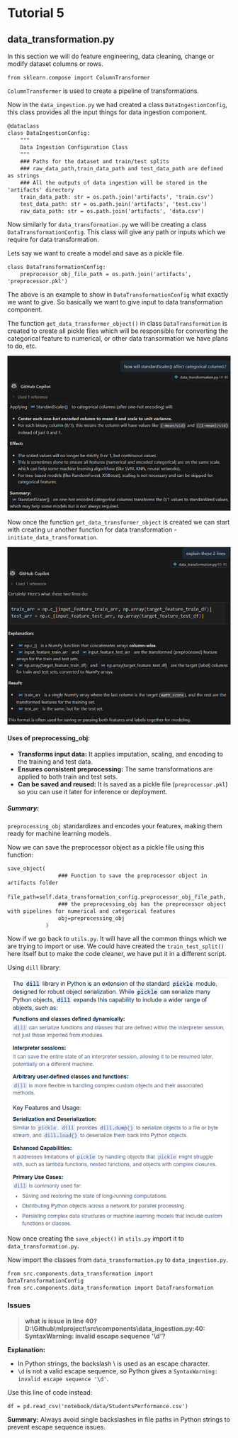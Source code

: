 # Tutorial 5

## __data_transformation.py__

In this section we will do feature engineering, data cleaning, change or modify dataset columns or rows. 

```
from sklearn.compose import ColumnTransformer

```

`ColumnTransformer` is used to create a pipeline of transformations.

Now in the `data_ingestion.py` we had created a class `DataIngestionConfig`, this class provides all the input things for data ingestion component. 

```
@dataclass
class DataIngestionConfig:
    """
    Data Ingestion Configuration Class
    """
    ### Paths for the dataset and train/test splits
    ### raw_data_path,train_data_path and test_data_path are defined as strings
    ### All the outputs of data ingestion will be stored in the 'artifacts' directory
    train_data_path: str = os.path.join('artifacts', 'train.csv')
    test_data_path: str = os.path.join('artifacts', 'test.csv')
    raw_data_path: str = os.path.join('artifacts', 'data.csv')
```

Now similarly for `data_transformation.py` we will be creating a class `DataTransformationConfig`. This class will give any path or inputs which we require for data transformation.

Lets say we want to create a model and save as a pickle file.

```
class DataTransformationConfig:
    preprocessor_obj_file_path = os.path.join('artifacts', 'preprocessor.pkl')
```

The above is an example to show in `DataTransformationConfig` what exactly we want to give. So basically we want to give input to data transformation component.

The function `get_data_transformer_object()` in class `DataTransformation` is created to create all pickle files which will be responsible for converting the categorical feature to numerical, or other data transormation we have plans to do, etc.

![](images/5.png)

Now once the function `get_data_transformer_object` is created we can start with creating ur another function for data transformation - `initiate_data_transformation`.


![](images/6.png)

#### Uses of preprocessing_obj:

- __Transforms input data:__ It applies imputation, scaling, and encoding to the training and test data.
- __Ensures consistent preprocessing:__ The same transformations are applied to both train and test sets.
- __Can be saved and reused:__ It is saved as a pickle file (`preprocessor.pkl`) so you can use it later for inference or deployment.

##### Summary:
`preprocessing_obj` standardizes and encodes your features, making them ready for machine learning models.



Now we can save the preprocessor object as a pickle file using this function:

```
save_object(
                ### Function to save the preprocessor object in artifacts folder
                file_path=self.data_transformation_config.preprocessor_obj_file_path,
                ### the preprocessing_obj has the preprocessor object with pipelines for numerical and categorical features
                obj=preprocessing_obj
            )
```

Now if we go back to `utils.py`. It will have all the common things which we are trying to import or use. We could have created the `train_test_split()` here itself but to make the code cleaner, we have put it in a different script.

Using `dill` library:

![](images/7.png)

Now once creating the `save_object()` in `utils.py` import it to `data_transformation.py`.

Now import the classes from `data_transformation.py` to `data_ingestion.py`.

```
from src.components.data_transformation import DataTransformationConfig
from src.components.data_transformation import DataTransformation
```

### Issues

> __what is issue in line 40? D:\Github\mlproject\src\components\data_ingestion.py:40: SyntaxWarning: invalid escape sequence '\d'?__

__Explanation:__

- In Python strings, the backslash \ is used as an escape character.
- `\d` is not a valid escape sequence, so Python gives a `SyntaxWarning: invalid escape sequence '\d'`.

Use this line of code instead:

```
df = pd.read_csv('notebook/data/StudentsPerformance.csv')
```

__Summary:__
Always avoid single backslashes in file paths in Python strings to prevent escape sequence issues.






